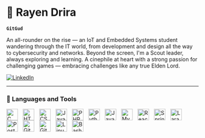 <!--<img src="20250405203302_1.jpg" alt="Elden Lord Banner"/>-->


# 👑 Rayen Drira 

**`GitGud`**

An all-rounder on the rise — an IoT and Embedded Systems student wandering through the IT world, from development and design all the way to cybersecurity and networks. Beyond the screen, I'm a Scout leader, always exploring and learning. A cinephile at heart with a strong passion for challenging games — embracing challenges like any true Elden Lord.

<a href="https://linkedin.com/in/drirarayen" target="_blank">
    <img alt="LinkedIn" title="Connect with me on LinkedIn" 
         src="https://custom-icon-badges.demolab.com/badge/LinkedIn-Connect-blue?logo=linkedin&logoColor=white&style=for-the-badge"/>
  </a>



---


### 🧰 Languages and Tools

<img align="left" alt="C" width="30px" style="padding-right:10px;" src="https://cdn.jsdelivr.net/gh/devicons/devicon/icons/c/c-line.svg" />
<img align="left" alt="HTML" width="30px" style="padding-right:10px;" src="https://cdn.jsdelivr.net/gh/devicons/devicon/icons/html5/html5-plain.svg" />
<img align="left" alt="CSS" width="30px" style="padding-right:10px;" src="https://cdn.jsdelivr.net/gh/devicons/devicon/icons/css3/css3-plain.svg" />
<img align="left" alt="JavaScript" width="30px" style="padding-right:10px;" src="https://cdn.jsdelivr.net/gh/devicons/devicon/icons/javascript/javascript-plain.svg" />
<img align="left" alt="PHP" width="30px" style="padding-right:10px;" src="https://cdn.jsdelivr.net/gh/devicons/devicon/icons/php/php-original.svg" />
<img align="left" alt="Python" width="30px" style="padding-right:10px;" src="https://cdn.jsdelivr.net/gh/devicons/devicon/icons/python/python-plain.svg" />
<img align="left" alt="Java" width="30px" style="padding-right:10px;" src="https://cdn.jsdelivr.net/gh/devicons/devicon/icons/java/java-original.svg"/>
<img align="left" alt="MySQL" width="30px" style="padding-right:10px;" src="https://cdn.jsdelivr.net/gh/devicons/devicon/icons/mysql/mysql-original.svg" />
<img align="left" alt="React" width="30px" style="padding-right:10px;" src="https://cdn.jsdelivr.net/gh/devicons/devicon/icons/react/react-original.svg" />
<img align="left" alt="Spring" width="30px" style="padding-right:10px;" src="https://cdn.jsdelivr.net/gh/devicons/devicon/icons/spring/spring-original.svg" />
<img align="left" alt="Laravel" width="30px" style="padding-right:10px;" src="https://cdn.jsdelivr.net/gh/devicons/devicon/icons/laravel/laravel-original.svg" />
<img align="left" alt="Postman" width="30px" style="padding-right:10px;" src="https://cdn.jsdelivr.net/gh/devicons/devicon/icons/postman/postman-original.svg" />
<img align="left" alt="Git" width="30px" style="padding-right:10px;" src="https://cdn.jsdelivr.net/gh/devicons/devicon/icons/git/git-original.svg" />
<img align="left" alt="GitHub" width="30px" style="padding-right:10px;" src="https://cdn.jsdelivr.net/gh/devicons/devicon/icons/github/github-original.svg" />
<img align="left" alt="Linux" width="30px" style="padding-right:10px;" src="https://cdn.jsdelivr.net/gh/devicons/devicon/icons/linux/linux-original.svg" />
<img align="left" alt="Bash" width="30px" style="padding-right:10px;" src="https://cdn.jsdelivr.net/gh/devicons/devicon/icons/bash/bash-original.svg" />
<br>

#





